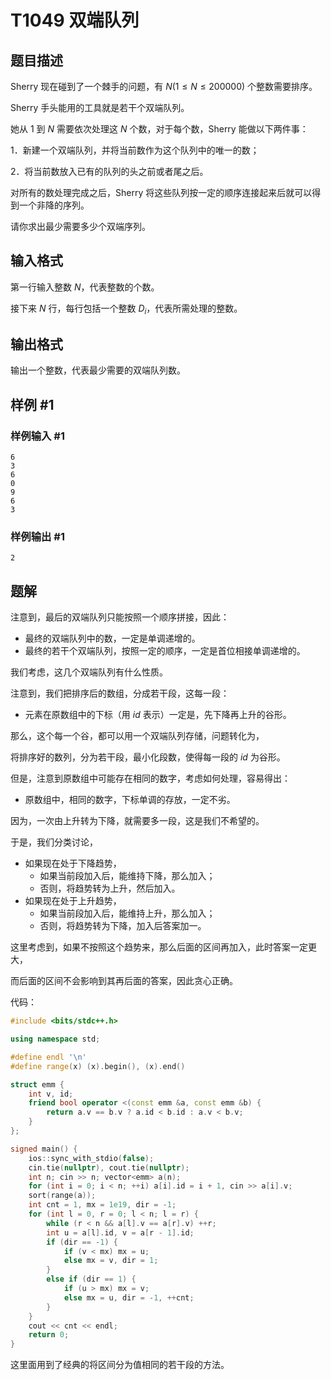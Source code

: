 # T1049 双端队列

## 题目描述

Sherry 现在碰到了一个棘手的问题，有 $N(1 \le N \le 200000)$ 个整数需要排序。

Sherry 手头能用的工具就是若干个双端队列。

她从 $1$ 到 $N$ 需要依次处理这 $N$ 个数，对于每个数，Sherry 能做以下两件事：

1．新建一个双端队列，并将当前数作为这个队列中的唯一的数；

2．将当前数放入已有的队列的头之前或者尾之后。

对所有的数处理完成之后，Sherry 将这些队列按一定的顺序连接起来后就可以得到一个非降的序列。

请你求出最少需要多少个双端序列。

## 输入格式

第一行输入整数 $N$，代表整数的个数。

接下来 $N$ 行，每行包括一个整数 $D_i$，代表所需处理的整数。

## 输出格式

输出一个整数，代表最少需要的双端队列数。

## 样例 #1

### 样例输入 #1

```
6
3
6
0
9
6
3
```

### 样例输出 #1

```
2
```

## 题解

注意到，最后的双端队列只能按照一个顺序拼接，因此：

+ 最终的双端队列中的数，一定是单调递增的。
+ 最终的若干个双端队列，按照一定的顺序，一定是首位相接单调递增的。

我们考虑，这几个双端队列有什么性质。

注意到，我们把排序后的数组，分成若干段，这每一段：

+ 元素在原数组中的下标（用 $\mathit{id}$ 表示）一定是，先下降再上升的谷形。

那么，这个每一个谷，都可以用一个双端队列存储，问题转化为，

将排序好的数列，分为若干段，最小化段数，使得每一段的 $\mathit{id}$ 为谷形。

但是，注意到原数组中可能存在相同的数字，考虑如何处理，容易得出：

+ 原数组中，相同的数字，下标单调的存放，一定不劣。

因为，一次由上升转为下降，就需要多一段，这是我们不希望的。

于是，我们分类讨论，

+ 如果现在处于下降趋势，
  + 如果当前段加入后，能维持下降，那么加入；
  + 否则，将趋势转为上升，然后加入。
+ 如果现在处于上升趋势，
  + 如果当前段加入后，能维持上升，那么加入；
  + 否则，将趋势转为下降，加入后答案加一。

这里考虑到，如果不按照这个趋势来，那么后面的区间再加入，此时答案一定更大，

而后面的区间不会影响到其再后面的答案，因此贪心正确。

代码：

```cpp
#include <bits/stdc++.h>

using namespace std;

#define endl '\n'
#define range(x) (x).begin(), (x).end()

struct emm {
    int v, id;
    friend bool operator <(const emm &a, const emm &b) {
        return a.v == b.v ? a.id < b.id : a.v < b.v;
    }
};

signed main() {
    ios::sync_with_stdio(false);
    cin.tie(nullptr), cout.tie(nullptr);
    int n; cin >> n; vector<emm> a(n);
    for (int i = 0; i < n; ++i) a[i].id = i + 1, cin >> a[i].v;
    sort(range(a));
    int cnt = 1, mx = 1e19, dir = -1;
    for (int l = 0, r = 0; l < n; l = r) {
        while (r < n && a[l].v == a[r].v) ++r;
        int u = a[l].id, v = a[r - 1].id;
        if (dir == -1) {
            if (v < mx) mx = u;
            else mx = v, dir = 1;
        }
        else if (dir == 1) {
            if (u > mx) mx = v;
            else mx = u, dir = -1, ++cnt;
        }
    }
    cout << cnt << endl;
    return 0;
}
```

这里面用到了经典的将区间分为值相同的若干段的方法。
